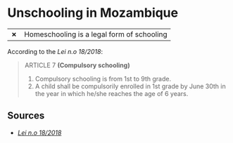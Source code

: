 # Unschooling in Mozambique
| | |
|-|-|
| __✗__ | Homeschooling is a legal form of schooling |

According to the _Lei n.o 18/2018_:

> ARTICLE 7
> **(Compulsory schooling)**
> 1. Compulsory schooling is from 1st to 9th grade.
> 2. A child shall be compulsorily enrolled in 1st grade by June 30th in the
> year in which he/she reaches the age of 6 years.

## Sources

* [_Lei n.o 18/2018_](https://www.ilo.org/dyn/natlex/docs/SERIAL/108938/134915/F1233978312/Lei%2018_2018%20MOZAMBIQUE.pdf)
